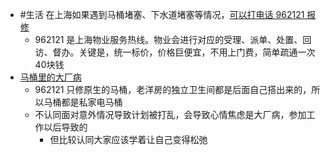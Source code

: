 - #生活 在上海如果遇到马桶堵塞、下水道堵塞等情况，[可以打电话 962121 报修](https://twitter.com/Hayami_kiraa/status/1625861977842089985)
	- 962121 是上海物业服务热线。物业会进行对应的受理、派单、处置、回访、督办。关键是，统一标价，价格巨便宜，不用上门费，简单疏通一次40块钱
- [马桶里的大厂病](https://hayami.typlog.io/bullshitjobs)
	- 962121 只修原生的马桶，老洋房的独立卫生间都是后面自己搭出来的，所以马桶都是私家电马桶
	- 不认同面对意外情况导致计划被打乱，会导致心情焦虑是大厂病，参加工作以后导致的
		- 但比较认同大家应该学着让自己变得松弛